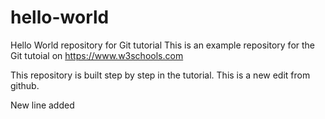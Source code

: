# hello-world
Hello World repository for Git tutorial
This is an example repository for the Git tutoial on https://www.w3schools.com
 
This repository is built step by step in the tutorial.
This is a new edit from github.

New line added
